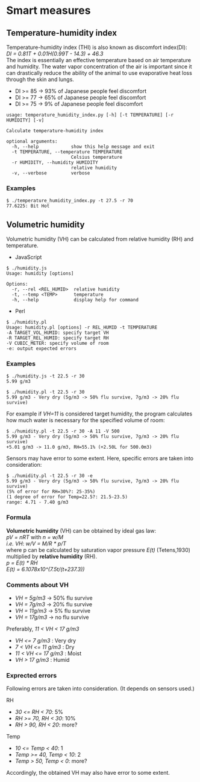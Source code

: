 # Smart measures

## Temperature-humidity index
Temperature-humidity index (THI) is also known as discomfort index(DI):  
_DI = 0.81T + 0.01H(0.99T - 14.3) + 46.3_  
The index is essentially an effective temperature based on air temperature and humidity.
The water vapor concentration of the air is important since it can drastically reduce the ability of the animal to use evaporative heat loss through the skin and lungs.

* DI >= 85 -> 93% of Japanese people feel discomfort
* DI >= 77 -> 65% of Japanese people feel discomfort
* DI >= 75 -> 9% of Japanese people feel discomfort

```
usage: temperature_humidity_index.py [-h] [-t TEMPERATURE] [-r HUMIDITY] [-v]

Calculate temperature-humidity index

optional arguments:
  -h, --help            show this help message and exit
  -t TEMPERATURE, --temperature TEMPERATURE
                        Celsius temperature
  -r HUMIDITY, --humidity HUMIDITY
                        relative humidity
  -v, --verbose         verbose
```
### Examples
```
$ ./temperature_humidity_index.py -t 27.5 -r 70
77.6225: Bit Hot
```

## Volumetric humidity
Volumetric humidity (VH) can be calculated from relative humidity (RH) and temperature.
* JavaScript
```
$ ./humidity.js
Usage: humidity [options]

Options:
  -r, --rel <REL_HUMID>  relative humidity
  -t, --temp <TEMP>      temperature
  -h, --help             display help for command
```
* Perl
```
$ ./humidity.pl
Usage: humidity.pl [options] -r REL_HUMID -t TEMPERATURE
-A TARGET_VOL_HUMID: specify target VH
-R TARGET_REL_HUMID: specify target RH
-V CUBIC_METER: specify volume of room
-e: output expected errors
```

### Examples
```
$ ./humidity.js -t 22.5 -r 30
5.99 g/m3
```
```
$ ./humidity.pl -t 22.5 -r 30
5.99 g/m3 - Very dry (5g/m3 -> 50% flu survive, 7g/m3 -> 20% flu survive)
```
For example if _VH=11_ is considered target humidity, the program calculates how much water is necessary for the specified volume of room:
```
$ ./humidity.pl -t 22.5 -r 30 -A 11 -V 500
5.99 g/m3 - Very dry (5g/m3 -> 50% flu survive, 7g/m3 -> 20% flu survive)
+5.01 g/m3 -> 11.0 g/m3, RH=55.1% (+2.50L for 500.0m3)
```
Sensors may have error to some extent. Here, specific errors are taken into consideration:
```
$ ./humidity.pl -t 22.5 -r 30 -e
5.99 g/m3 - Very dry (5g/m3 -> 50% flu survive, 7g/m3 -> 20% flu survive)
(5% of error for RH=30%?: 25-35%)
(1 degree of error for Temp=22.5?: 21.5-23.5)
range: 4.71 - 7.40 g/m3
```

### Formula
**Volumetric humidity** (VH) can be obtained by ideal gas law:  
_pV = nRT_ with _n = w/M_  
_i.e. VH_: _w/V = M/R * p/T_  
where p can be calculated by saturation vapor pressure _E(t)_ (Tetens,1930) multiplied by **relative humidity** (RH).  
_p = E(t) * RH_  
_E(t) = 6.1078x10^(7.5t/(t+237.3))_

### Comments about VH
- _VH = 5g/m3_ -> 50% flu survive
- _VH = 7g/m3_ -> 20% flu survive
- _VH = 11g/m3_ -> 5% flu survive
- _VH = 17g/m3_ -> no flu survive

Preferably, _11 < VH < 17 g/m3_
- _VH <= 7 g/m3_ : Very dry
- _7 < VH <= 11 g/m3_ : Dry
- _11 < VH <= 17 g/m3_ : Moist
- _VH > 17 g/m3_ : Humid

### Exprected errors
Following errors are taken into consideration. (It depends on sensors used.)

RH
- _30 <= RH < 70_: 5%
- _RH >= 70, RH < 30_: 10%
- _RH > 90, RH < 20_: more?

Temp
- _10 <= Temp < 40_: 1
- _Temp >= 40, Temp < 10_: 2
- _Temp > 50, Temp < 0_: more?

Accordingly, the obtained VH may also have error to some extent.
